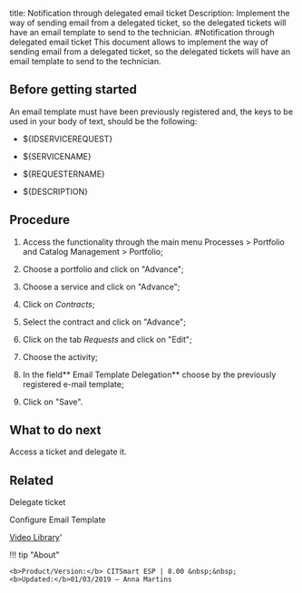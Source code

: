 title: Notification through delegated email ticket
Description: Implement the way of sending email from a delegated ticket, so the delegated tickets will have an email template to send to the technician. 
#Notification through delegated email ticket
This document allows to implement the way of sending email from a delegated ticket, so the delegated tickets will have an email template to send to the technician.

Before getting started
--------------------------

An email template must have been previously registered and, the keys to be used
in your body of text, should be the following:

-   \${IDSERVICEREQUEST}

-   \${SERVICENAME}

-   \${REQUESTERNAME}

-   \${DESCRIPTION}

Procedure
-------------

1.  Access the functionality through the main menu Processes \> Portfolio and
    Catalog Management \> Portfolio;

2.  Choose a portfolio and click on "Advance";

3.  Choose a service and click on "Advance";

4.  Click on *Contracts*;

5.  Select the contract and click on "Advance";

6.  Click on the tab *Requests* and click on "Edit";

7.  Choose the activity;

8.  In the field** Email Template Delegation** choose by the previously
    registered e-mail template;

9.  Click on "Save".

What to do next
---------------

Access a ticket and delegate it.

Related
-------

Delegate ticket

Configure Email Template

<i class='fa fa-youtube-play  fa-2x' style='color:#97ce17;vertical-align: middle;'> </i> [Video Library](https://www.youtube.com/playlist?list=PLB5qK2uzf2RNemh0QXhtOXntvZ6G6o2B_)'

!!! tip "About"

    <b>Product/Version:</b> CITSmart ESP | 8.00 &nbsp;&nbsp;
    <b>Updated:</b>01/03/2019 – Anna Martins
